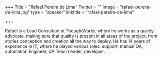 +++
Title = "Rafael Pereira de Lima"
Twitter = ""
image = "rafael-pereira-de-lima.jpg"
type = "speaker"
linktitle = "rafael-pereira-de-lima"

+++

Rafael is a Lead Consultant at ThoughtWorks, where he works as a quality advocate, making sure that quality is present in all areas of the project, from stories conception and creation all the way to deploy. He has 14 years of experience in IT, where he played various roles: support, manual QA, automation Engineer, QA Team Leader, developer.
